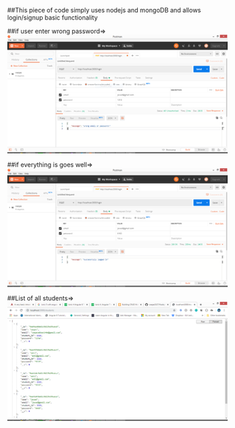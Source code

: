 ##This piece of code simply uses nodejs and mongoDB and allows login/signup basic functionality


##if user enter wrong password=>
<img src="Capture1.PNG" width="800">

##if everything is goes well=>
<img src="Capture2.PNG" width="800">

##List of all students=>
<img src="Capture3.PNG" width="800">